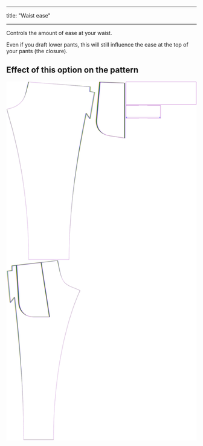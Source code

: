 - - -
title: "Waist ease"
- - -

Controls the amount of ease at your waist.

Even if you draft lower pants, this will still influence the ease at the top of your pants (the closure).

## Effect of this option on the pattern

![This image shows the effect of this option by superimposing several variants that have a different value for this option](paco_waistease_sample.svg "Effect of this option on the pattern")
